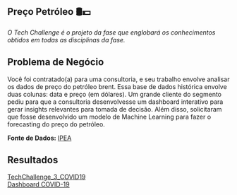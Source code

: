 ## Preço Petróleo 🛢💵
*O Tech Challenge é o projeto da fase que englobará os conhecimentos obtidos em todas as disciplinas da fase.*

**Problema de Negócio**
---
Você foi contratado(a) para uma consultoria, e seu trabalho envolve analisar os dados de preço do petróleo brent. Essa base de dados histórica envolve duas colunas: data e preço (em dólares).
Um grande cliente do segmento pediu para que a consultoria desenvolvesse um dashboard interativo para gerar insights relevantes para tomada de decisão. Além disso, solicitaram que fosse desenvolvido um modelo de Machine Learning para fazer o forecasting do preço do petróleo.

**Fonte de Dados:** [IPEA](http://www.ipeadata.gov.br/ExibeSerie.aspx?module=m&serid=1650971490&oper=view)

**Resultados**
---
[TechChallenge_3_COVID19](https://github.com/pamelacristtine/PosTech-DataAnalytics-Fiap/blob/main/TC03-Covid_19/results/TechChallenge_3_COVID19.pdf)  
[Dashboard COVID-19](https://lookerstudio.google.com/reporting/831fd6d5-9222-47e4-b3a8-a543cf82b7ce)

